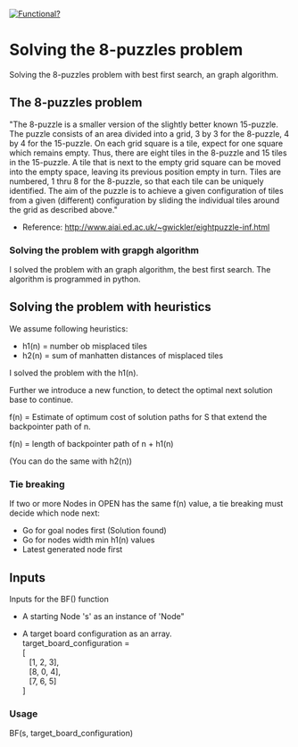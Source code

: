 [![Functional?](https://img.shields.io/badge/Functional%3F-yes-green.svg)](https://shields.io/)

# Solving the 8-puzzles problem
Solving the 8-puzzles problem with best first search, an graph algorithm.

## The 8-puzzles problem
"The 8-puzzle is a smaller version of the slightly better known 15-puzzle. The puzzle consists of an area divided into a
grid, 3 by 3 for the 8-puzzle, 4 by 4 for the 15-puzzle. On each grid square is a tile, expect for one square which remains
empty. Thus, there are eight tiles in the 8-puzzle and 15 tiles in the 15-puzzle. A tile that is next to the empty grid square
can be moved into the empty space, leaving its previous position empty in turn. Tiles are numbered, 1 thru 8 for the 8-puzzle,
so that each tile can be uniquely identified.
The aim of the puzzle is to achieve a given configuration of tiles from a given (different) configuration by sliding the
individual tiles around the grid as described above."
- Reference: http://www.aiai.ed.ac.uk/~gwickler/eightpuzzle-inf.html

### Solving the problem with grapgh algorithm
I solved the problem with an graph algorithm, the best first search. The algorithm is programmed in python.

## Solving the problem with heuristics
We assume following heuristics:

- h1(n) = number ob misplaced tiles
- h2(n) = sum of manhatten distances of misplaced tiles

I solved the problem with the h1(n).

Further we introduce a new function, to detect the optimal next solution base to continue. 

f(n) = Estimate of optimum cost of solution paths for S that extend the backpointer path of n.

f(n) = length of backpointer path of n + h1(n)

(You can do the same with h2(n))

### Tie breaking
If two or more Nodes in OPEN has the same f(n) value, a tie breaking must decide which node next:

- Go for goal nodes first (Solution found)
- Go for nodes width min h1(n) values
- Latest generated node first

## Inputs
Inputs for the BF() function

- A starting Node 's' as an instance of 'Node"

- A target board configuration as an array. \
target_board_configuration = \
        [ \
            &nbsp;&nbsp;&nbsp;[1, 2, 3], \
            &nbsp;&nbsp;&nbsp;[8, 0, 4], \
            &nbsp;&nbsp;&nbsp;[7, 6, 5] \
]

### Usage
BF(s, target_board_configuration)